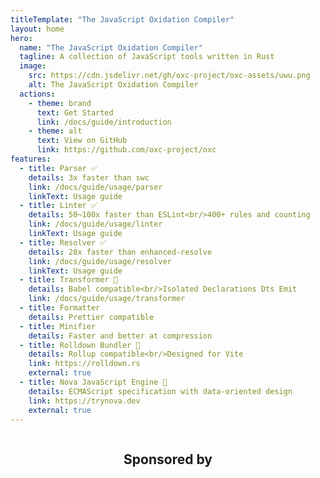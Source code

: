 ```yaml
---
titleTemplate: "The JavaScript Oxidation Compiler"
layout: home
hero:
  name: "The JavaScript Oxidation Compiler"
  tagline: A collection of JavaScript tools written in Rust
  image:
    src: https://cdn.jsdelivr.net/gh/oxc-project/oxc-assets/uwu.png
    alt: The JavaScript Oxidation Compiler
  actions:
    - theme: brand
      text: Get Started
      link: /docs/guide/introduction
    - theme: alt
      text: View on GitHub
      link: https://github.com/oxc-project/oxc
features:
  - title: Parser ✅
    details: 3x faster than swc
    link: /docs/guide/usage/parser
    linkText: Usage guide
  - title: Linter ✅
    details: 50~100x faster than ESLint<br/>400+ rules and counting
    link: /docs/guide/usage/linter
    linkText: Usage guide
  - title: Resolver ✅
    details: 28x faster than enhanced-resolve
    link: /docs/guide/usage/resolver
    linkText: Usage guide
  - title: Transformer 🚧
    details: Babel compatible<br/>Isolated Declarations Dts Emit
    link: /docs/guide/usage/transformer
  - title: Formatter
    details: Prettier compatible
  - title: Minifier
    details: Faster and better at compression
  - title: Rolldown Bundler 🚧
    details: Rollup compatible<br/>Designed for Vite
    link: https://rolldown.rs
    external: true
  - title: Nova JavaScript Engine 🚧
    details: ECMAScript specification with data-oriented design
    link: https://trynova.dev
    external: true
---
```


<script setup>
import SponsorsSVG from '../public/sponsors.svg?raw'
</script>

<div class="Sponsors">
  <h2>Sponsored by</h2>
  <div v-html="SponsorsSVG"></div>
</div>

<style>
.VPHero .VPImage.image-src {
  max-width: 90%;
}

.Sponsors {
  display: grid;
  justify-items: center;

  /* Support narrow viewport */
  svg {
    width: 100%;
    height: auto;
  }
}
</style>
